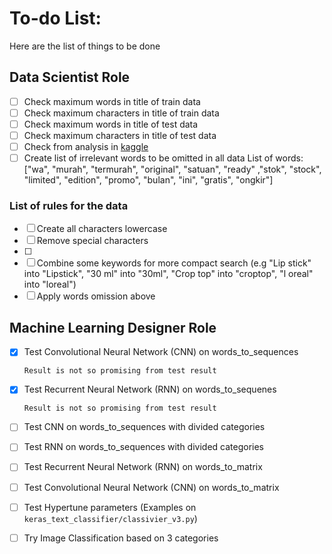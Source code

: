 # To-do List:

Here are the list of things to be done

## Data Scientist Role

- [ ]   Check maximum words in title of train data
- [ ]   Check maximum characters in title of train data
- [ ]   Check maximum words in title of test data
- [ ]   Check maximum characters in title of test data
- [ ]   Check from analysis in [kaggle](https://www.kaggle.com/chewzy/eda-for-ndsc-2019)
- [ ]   Create list of irrelevant words to be omitted in all data 
        List of words: ["wa", "murah", "termurah", "original", "satuan", "ready" ,"stok", "stock", "limited", "edition", "promo", "bulan", "ini", "gratis", "ongkir"]
        
### List of rules for the data 
- [ ]   Create all characters lowercase
- [ ]   Remove special characters
- [ ]   
- [ ]   Combine some keywords for more compact search (e.g "Lip stick" into "Lipstick", "30 ml" into "30ml", "Crop top" into "croptop", "l oreal" into "loreal")
- [ ]   Apply words omission above

## Machine Learning Designer Role

- [x]   Test Convolutional Neural Network (CNN) on words_to_sequences
        
        Result is not so promising from test result
- [x]   Test Recurrent Neural Network (RNN) on words_to_sequenes

        Result is not so promising from test result
- [ ]   Test CNN on words_to_sequences with divided categories
- [ ]   Test RNN on words_to_sequences with divided categories
- [ ]   Test Recurrent Neural Network (RNN) on words_to_matrix
- [ ]   Test Convolutional Neural Network (CNN) on words_to_matrix
- [ ]   Test Hypertune parameters (Examples on `keras_text_classifier/classivier_v3.py`)
- [ ]   Try Image Classification based on 3 categories
